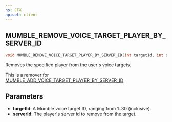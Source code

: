 ```yaml
---
ns: CFX
apiset: client
---
```

## MUMBLE_REMOVE_VOICE_TARGET_PLAYER_BY_SERVER_ID

```c
void MUMBLE_REMOVE_VOICE_TARGET_PLAYER_BY_SERVER_ID(int targetId, int serverId);
```

Removes the specified player from the user's voice targets.

This is a remover for [MUMBLE_ADD_VOICE_TARGET_PLAYER_BY_SERVER_ID](#_0x25F2B65F)

## Parameters
* **targetId**: A Mumble voice target ID, ranging from 1..30 (inclusive).
* **serverId**: The player's server id to remove from the target.
